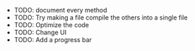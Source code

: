 *   TODO: document every method
*   TODO: Try making a file compile the others into a single file
*   TODO: Optimize the code
*   TODO: Change UI
*   TODO: Add a progress bar